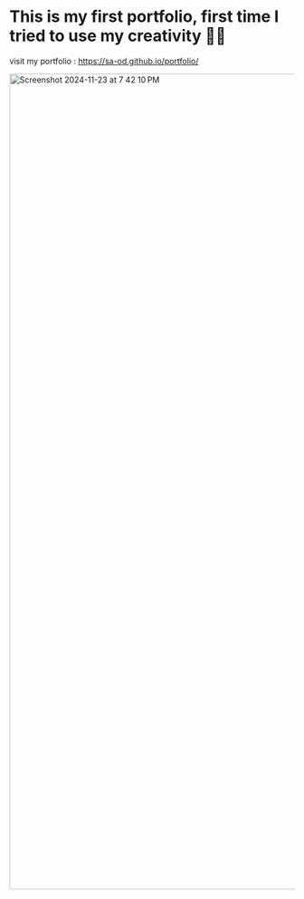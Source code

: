 # This is my first portfolio, first time I tried to use my creativity 🤷‍♂️

visit my portfolio : https://sa-od.github.io/portfolio/

<img width="1440" alt="Screenshot 2024-11-23 at 7 42 10 PM" src="https://github.com/user-attachments/assets/47ddf34c-9d46-4666-a508-4a2d09e62276">

